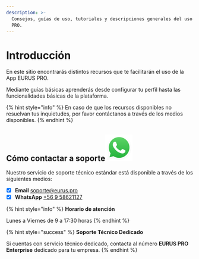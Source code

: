 ```yaml
---
description: >-
  Consejos, guías de uso, tutoriales y descripciones generales del uso de EURUS
  PRO.
---
```


# Introducción

En este sitio encontrarás distintos recursos que te facilitarán el uso de la App EURUS PRO.

Mediante guías básicas aprenderás desde configurar tu perfil hasta las funcionalidades básicas de la plataforma.

{% hint style="info" %}
En caso de que los recursos disponibles no resuelvan tus inquietudes, por favor contáctanos a través de los medios disponibles.
{% endhint %}

## Cómo contactar a soporte<img src=".gitbook/assets/whatsapp.svg" alt="" data-size="line">&#x20;

Nuestro servicio de soporte técnico estándar está disponible a través de los siguientes medios:

* [x] **Email** [soporte@eurus.pro](mailto:soporte@eurus.pro)
* [x] **WhatsApp**  [+56 9 58621127 ](https://wa.me/56958621127?text=Hola,%20necesito%20ayuda)&#x20;

{% hint style="info" %}
**Horario de atención**

Lunes a Viernes de 9 a 17:30 horas
{% endhint %}

{% hint style="success" %}
**Soporte Técnico Dedicado**

Si cuentas con servicio técnico dedicado, contacta al número **EURUS PRO Enterprise** dedicado para tu empresa.
{% endhint %}

